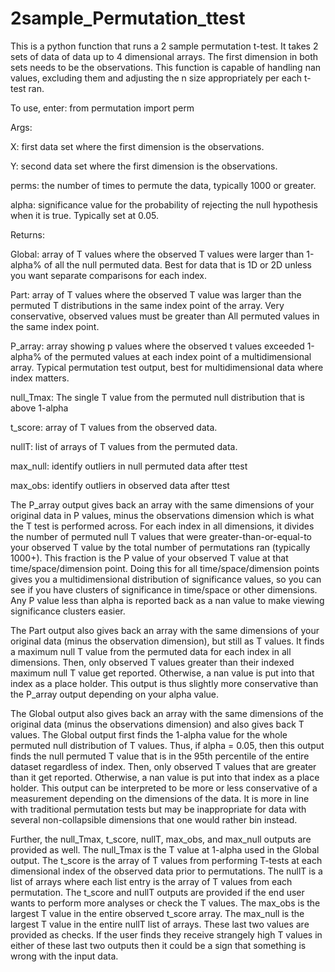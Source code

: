 # 2sample_Permutation_ttest
This is a python function that runs a 2 sample permutation t-test. It takes 2 sets of data of data up to 4 dimensional arrays. The first dimension in both sets needs to be the observations. This function is capable of handling nan values, excluding them and adjusting the n size appropriately per each t-test ran. 

To use, enter: from permutation import perm      

Args:   
   
   X: first data set where the first dimension is the observations.
   
   Y: second data set where the first dimension is the observations.
   
   
   perms:  the number of times to permute the data, typically 1000 or greater.
   
   alpha: significance value for the probability of rejecting the null hypothesis when it is true. Typically set at 0.05.

Returns: 
   
   Global: array of T values where the observed T values were larger than 1-alpha% of all the null permuted data. Best for data that is 1D or 2D unless you want separate comparisons for each index. 
   
   Part: array of T values where the observed T value was larger than the permuted T distributions in the same index point of the array. Very conservative, observed values must be greater than All permuted values in the same index point.
   
   P_array: array showing p values where the observed t values exceeded 1-alpha% of the permuted values at each index point of a multidimensional array. Typical permutation test output, best for multidimensional data where index matters. 
   
   null_Tmax: The single T value from the permuted null distribution that is above 1-alpha 
   
   t_score: array of T values from the observed data.
   
   nullT: list of arrays of T values from the permuted data.
   
   max_null: identify outliers in null permuted data after ttest
   
   max_obs: identify outliers in observed data after ttest

The P_array output gives back an array with the same dimensions of your original data in P values, minus the observations dimension which is what the T test is performed across. For each index in all dimensions, it divides the number of permuted null T values that were greater-than-or-equal-to your observed T value by the total number of permutations ran (typically 1000+). This fraction is the P value of your observed T value at that time/space/dimension point. Doing this for all time/space/dimension points gives you a multidimensional distribution of significance values, so you can see if you have clusters of significance in time/space or other dimensions. Any P value less than alpha is reported back as a nan value to make viewing significance clusters easier. 

The Part output also gives back an array with the same dimensions of your original data (minus the observation dimension), but still as T values. It finds a maximum null T value from the permuted data for each index in all dimensions. Then, only observed T values greater than their indexed maximum null T value get reported. Otherwise, a nan value is put into that index as a place holder. This output is thus slightly more conservative than the P_array output depending on your alpha value.

The Global output also gives back an array with the same dimensions of the original data (minus the observations dimension) and also gives back T values. The Global output first finds the 1-alpha value for the whole permuted null distribution of T values. Thus, if alpha = 0.05, then this output finds the null permuted T value that is in the 95th percentile of the entire dataset regardless of index. Then, only observed T values that are greater than it get reported. Otherwise, a nan value is put into that index as a place holder. This output can be interpreted to be more or less conservative of a measurement depending on the dimensions of the data. It is more in line with traditional permutation tests but may be inappropriate for data with several non-collapsible dimensions that one would rather bin instead. 

Further, the null_Tmax, t_score, nullT, max_obs, and max_null outputs are provided as well. The null_Tmax is the T value at 1-alpha used in the Global output. The t_score is the array of T values from performing T-tests at each dimensional index of the observed data prior to permutations. The nullT is a list of arrays where each list entry is the array of T values from each permutation. The t_score and nullT outputs are provided if the end user wants to perform more analyses or check the T values. The max_obs is the largest T value in the entire observed t_score array. The max_null is the largest T value in the entire nullT list of arrays. These last two values are provided as checks. If the user finds they receive strangely high T values in either of these last two outputs then it could be a sign that something is wrong with the input data.
